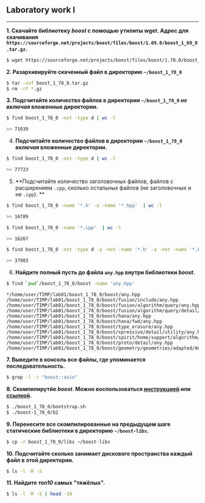## Laboratory work I
___

**1. Скачайте библиотеку *boost* с помощью утилиты **wget**. Адрес для скачивания `https://sourceforge.net/projects/boost/files/boost/1.69.0/boost_1_69_0.tar.gz`.**

```bash
$ wget https://sourceforge.net/projects/boost/files/boost/1.78.0/boost_1_78_0.tar.gz
```



**2. Разархивируйте скаченный файл в директорию `~/boost_1_78_0`**

```bash
$ tar -xvf boost_1_78_0.tar.gz
$ rm -rf *.gz
```

**3. Подсчитайте количество файлов в директории `~/boost_1_78_0`  _не включая_ вложенные директории.**
```bash
$ find boost_1_78_0 -not -type d | wc -l

>> 71039
```

4. **Подсчитайте количество файлов в директории `~/boost_1_78_0` _включая_ вложенные директории.**
```bash
$ find boost_1_78_0 -not -type d | wc -l 

>> 77723

```

5. **Подсчитайте количество заголовочных файлов, файлов с расширением `.cpp`, сколько остальных файлов (не заголовочных и не `.cpp`). **

```bash
$ find boost_1_78_0 -name '*.h' -o -name '*.hpp'  | wc -l 

>> 16789
```
```bash
$ find boost_1_78_0 -name '*.cpp'  | wc -l 

>> 16267
```
```bash
$ find boost_1_78_0 -not -type d -a -not -name '*.h' -a -not -name '*.hpp' -a -not -name '*.cpp'  | wc -l

>> 37983
```
6. **Найдите полный пусть до файла `any.hpp` внутри библиотеки *boost*.**

```bash 
$ find `pwd`/boost_1_78_0/boost -name 'any.hpp'
```

```
*/home/user/TIMP/lab01/boost_1_78_0/boost/any.hpp
/home/user/TIMP/lab01/boost_1_78_0/boost/fusion/include/any.hpp
/home/user/TIMP/lab01/boost_1_78_0/boost/fusion/algorithm/query/any.hpp
/home/user/TIMP/lab01/boost_1_78_0/boost/fusion/algorithm/query/detail/any.hpp
/home/user/TIMP/lab01/boost_1_78_0/boost/hana/any.hpp
/home/user/TIMP/lab01/boost_1_78_0/boost/hana/fwd/any.hpp
/home/user/TIMP/lab01/boost_1_78_0/boost/type_erasure/any.hpp
/home/user/TIMP/lab01/boost_1_78_0/boost/xpressive/detail/utility/any.hpp
/home/user/TIMP/lab01/boost_1_78_0/boost/spirit/home/support/algorithm/any.hpp
/home/user/TIMP/lab01/boost_1_78_0/boost/proto/detail/any.hpp
/home/user/TIMP/lab01/boost_1_78_0/boost/geometry/geometries/adapted/detail/any.hpp*
```

**7. Выведите в консоль все файлы, где упоминается последовательность.**

```bash 
$ grep -l -r "boost::asio"
```

**8. Скомпилирутйе *boost*. Можно воспользоваться [инструкцией](https://www.boost.org/doc/libs/1_61_0/more/getting_started/unix-variants.html#or-build-custom-binaries) или [ссылкой](https://codeyarns.com/2017/01/24/how-to-build-boost-on-linux/).**
```bash
$ ./boost_1_78_0/bootstrap.sh
$ ./boost-1_78_0/b2
```




**9. Перенесите все скомпилированные на предыдущем шаге статические библиотеки в директорию `~/boost-libs`.**
```bash
$ cp -r boost_1_78_0/libs ~/boost-libs
```
**10. Подсчитайте сколько занимает дискового пространства каждый файл в этой директории.**
```bash
$ ls -l -R -S
```
**11. Найдите *топ10* самых "тяжёлых".**
```bash
$ ls -l -R -S | head -10
```






















